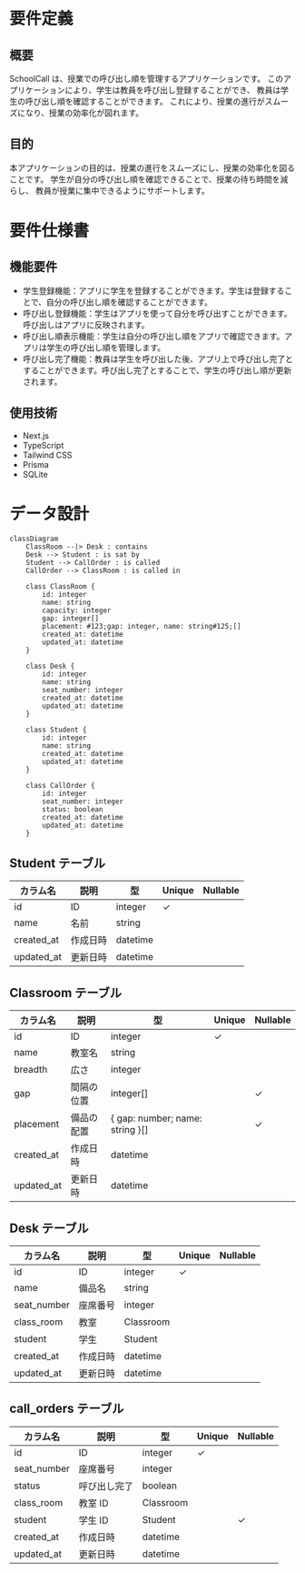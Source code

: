 # 要件定義

## 概要

SchoolCall は、授業での呼び出し順を管理するアプリケーションです。
このアプリケーションにより、学生は教員を呼び出し登録することができ、
教員は学生の呼び出し順を確認することができます。
これにより、授業の進行がスムーズになり、授業の効率化が図れます。

## 目的

本アプリケーションの目的は、授業の進行をスムーズにし、授業の効率化を図ることです。
学生が自分の呼び出し順を確認できることで、授業の待ち時間を減らし、
教員が授業に集中できるようにサポートします。

# 要件仕様書

## 機能要件

- 学生登録機能：アプリに学生を登録することができます。学生は登録することで、自分の呼び出し順を確認することができます。
- 呼び出し登録機能：学生はアプリを使って自分を呼び出すことができます。呼び出しはアプリに反映されます。
- 呼び出し順表示機能：学生は自分の呼び出し順をアプリで確認できます。アプリは学生の呼び出し順を管理します。
- 呼び出し完了機能：教員は学生を呼び出した後、アプリ上で呼び出し完了とすることができます。呼び出し完了とすることで、学生の呼び出し順が更新されます。

## 使用技術
- Next.js
- TypeScript
- Tailwind CSS
- Prisma
- SQLite

# データ設計

```mermaid
classDiagram
    ClassRoom --|> Desk : contains
    Desk --> Student : is sat by
    Student --> CallOrder : is called
    CallOrder --> ClassRoom : is called in

    class ClassRoom {
        id: integer
        name: string
        capacity: integer
        gap: integer[]
        placement: #123;gap: integer, name: string#125;[]
        created_at: datetime
        updated_at: datetime
    }

    class Desk {
        id: integer
        name: string
        seat_number: integer
        created_at: datetime
        updated_at: datetime
    }

    class Student {
        id: integer
        name: string
        created_at: datetime
        updated_at: datetime
    }

    class CallOrder {
        id: integer
        seat_number: integer
        status: boolean
        created_at: datetime
        updated_at: datetime
    }
```

## Student テーブル

| カラム名   | 説明         | 型        | Unique | Nullable |
| ---------- | ------------ | --------- | ------ | -------- |
| id         | ID           | integer   | ✓      |          |
| name       | 名前         | string    |        |          |
| created_at | 作成日時     | datetime  |        |          |
| updated_at | 更新日時     | datetime  |        |          |

## Classroom テーブル

| カラム名   | 説明     | 型       | Unique | Nullable |
| ---------- | -------- | -------- | ------ | -------- |
| id         | ID       | integer  | ✓      |          |
| name       | 教室名     | string   |        |          |
| breadth    | 広さ       | integer   |        |          |
| gap        | 間隔の位置     | integer[] |        | ✓        |
| placement  | 備品の配置 | { gap: number; name: string }[]  |        | ✓        |
| created_at | 作成日時 | datetime |        |          |
| updated_at | 更新日時 | datetime |        |          |

## Desk テーブル

| カラム名     | 説明       | 型       | Unique | Nullable |
| ------------ | ---------- | -------- | ------ | -------- |
| id           | ID         | integer  | ✓      |          |
| name         | 備品名       | string   |        |          |
| seat_number  | 座席番号   | integer  |        |          |
| class_room  | 教室       | Classroom  |        |          |
| student      | 学生       | Student  |        |          |
| created_at   | 作成日時   | datetime |        |          |
| updated_at   | 更新日時   | datetime |        |          |

## call_orders テーブル

| カラム名     | 説明     | 型       | Unique | Nullable |
| ------------ | -------- | -------- | ------ | -------- |
| id           | ID       | integer  | ✓      |          |
| seat_number  | 座席番号 | integer  |        |          |
| status       | 呼び出し完了 | boolean  |        |          |
| class_room | 教室 ID  | Classroom  |        |          |
| student   | 学生 ID  | Student  |        | ✓        |
| created_at   | 作成日時 | datetime |        |          |
| updated_at   | 更新日時 | datetime |        |          |
